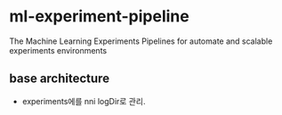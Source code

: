 # ml-experiment-pipeline
The Machine Learning Experiments Pipelines for automate and scalable experiments environments

## base architecture
- experiments에를 nni logDir로 관리.